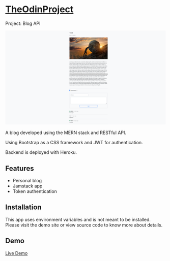 # [TheOdinProject](https://www.theodinproject.com/)

Project: Blog API

![Screenshot](Blog.png)

A blog developed using the MERN stack and RESTful API.

Using Bootstrap as a CSS framework and JWT for authentication.

Backend is deployed with Heroku.

## Features

- Personal blog
- Jamstack app
- Token authentication

## Installation

This app uses environment variables and is not meant to be installed. Please visit the demo site or view source code to know more about details.

## Demo

[Live Demo](https://alberinea.github.io/blog-api/)
